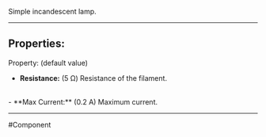 Simple incandescent lamp.

---

## Properties:

Property: (default value)

- **Resistance:** (5 Ω)
   Resistance of the filament.
<br>
- **Max Current:** (0.2 A)
   Maximum current.
   
---

#Component 